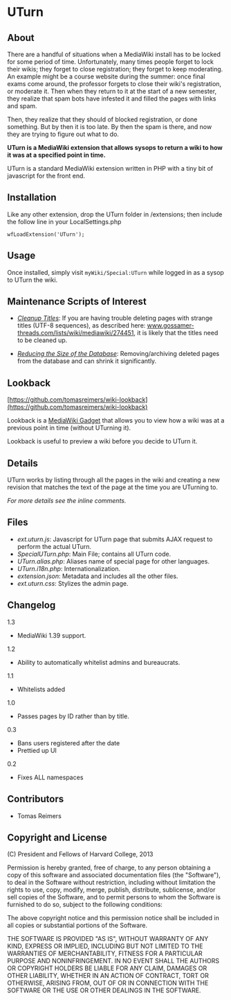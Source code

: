 # UTurn 

## About

There are a handful of situations when a MediaWiki install has to be locked for some period of time. Unfortunately, many times people forget to lock their wikis; they forget to close registration; they forget to keep moderating. An example might be a course website during the summer: once final exams come around, the professor forgets to close their wiki's registration, or moderate it. Then when they return to it at the start of a new semester, they realize that spam bots have infested it and filled the pages with links and spam.

Then, they realize that they should of blocked registration, or done something. But by then it is too late. By then the spam is there, and now they are trying to figure out what to do.

**UTurn is a MediaWiki extension that allows sysops to return a wiki to how it was at a specified point in time.**

UTurn is a standard MediaWiki extension written in PHP with a tiny bit of javascript for the front end.

## Installation

Like any other extension, drop the UTurn folder in /extensions; then include the follow line in your LocalSettings.php

    wfLoadExtension('UTurn');

## Usage

Once installed, simply visit `myWiki/Special:UTurn` while logged in as a sysop to UTurn the wiki.

## Maintenance Scripts of Interest

 * [*Cleanup Titles*](http://www.mediawiki.org/wiki/Manual:CleanupTitles.php): If you are having trouble deleting pages with strange titles (UTF-8 sequences), as described here: www.gossamer-threads.com/lists/wiki/mediawiki/274451, it is likely that the titles need to be cleaned up.

 * [*Reducing the Size of the Database*](http://www.mediawiki.org/wiki/Manual:Reduce_size_of_the_database): Removing/archiving deleted pages from the database and can shrink it significantly. 

## Lookback 

[https://github.com/tomasreimers/wiki-lookback](https://github.com/tomasreimers/wiki-lookback)

Lookback is a [MediaWiki Gadget](http://www.mediawiki.org/wiki/Extension:Gadgets) that allows you to view how a wiki was at a previous point in time (without UTurning it). 

Lookback is useful to preview a wiki before you decide to UTurn it.

## Details

UTurn works by listing through all the pages in the wiki and creating a new revision that matches the text of the page at the time you are UTurning to.

*For more details see the inline comments.*

## Files

 * *ext.uturn.js*: Javascript for UTurn page that submits AJAX request to perform the actual UTurn.
 * *SpecialUTurn.php*: Main File; contains all UTurn code.
 * *UTurn.alias.php*: Aliases name of special page for other languages.
 * *UTurn.i18n.php*: Internationalization.
 * *extension.json*: Metadata and includes all the other files.
 * *ext.uturn.css*:  Stylizes the admin page.

## Changelog 

1.3

 * MediaWiki 1.39 support.

1.2

 * Ability to automatically whitelist admins and bureaucrats.

1.1

 * Whitelists added

1.0

 * Passes pages by ID rather than by title.

0.3

 * Bans users registered after the date
 * Prettied up UI

0.2 

 * Fixes ALL namespaces

## Contributors

 * Tomas Reimers

## Copyright and License

(C) President and Fellows of Harvard College, 2013

Permission is hereby granted, free of charge, to any person obtaining a copy of this software and associated documentation files (the "Software"), to deal in the Software without restriction, including without limitation the rights to use, copy, modify, merge, publish, distribute, sublicense, and/or sell copies of the Software, and to permit persons to whom the Software is furnished to do so, subject to the following conditions:

The above copyright notice and this permission notice shall be included in all copies or substantial portions of the Software.

THE SOFTWARE IS PROVIDED "AS IS", WITHOUT WARRANTY OF ANY KIND, EXPRESS OR IMPLIED, INCLUDING BUT NOT LIMITED TO THE WARRANTIES OF MERCHANTABILITY, FITNESS FOR A PARTICULAR PURPOSE AND NONINFRINGEMENT. IN NO EVENT SHALL THE AUTHORS OR COPYRIGHT HOLDERS BE LIABLE FOR ANY CLAIM, DAMAGES OR OTHER LIABILITY, WHETHER IN AN ACTION OF CONTRACT, TORT OR OTHERWISE, ARISING FROM, OUT OF OR IN CONNECTION WITH THE SOFTWARE OR THE USE OR OTHER DEALINGS IN THE SOFTWARE.
